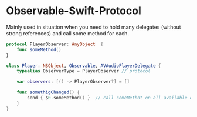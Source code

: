 # Observable-Swift-Protocol

Mainly used in situation when you need to hold many delegates (without strong references) and call some method for each.

```swift
protocol PlayerObserver: AnyObject  {
	func someMethod()
}

class Player: NSObject, Observable, AVAudioPlayerDelegate {
	typealias ObserverType = PlayerObserver // protocol

	var observers: [() -> PlayerObserver?] = []

	func somethigChanged() {
		send { $0.someMethod() }  // call someMethot on all available observers
	}
}
```
